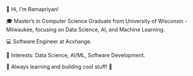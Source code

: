 👋 Hi, I'm Ramapriyan!

🎓 Master’s in Computer Science Graduate from University of Wisconsin - Milwaukee,
focusing on Data Science, AI, and Machine Learning.

💻 Software Engineer at Acxhange.

🌟 Interests: Data Science, AI/ML, Software Development.

🌱 Always learning and building cool stuff! 🚀



<!--
**ramapriyanv/ramapriyanv** is a ✨ _special_ ✨ repository because its `README.md` (this file) appears on your GitHub profile.

Here are some ideas to get you started:

- 🔭 I’m currently working on ...
- 🌱 I’m currently learning ...
- 👯 I’m looking to collaborate on ...
- 🤔 I’m looking for help with ...
- 💬 Ask me about ...
- 📫 How to reach me: ...
- 😄 Pronouns: ...
- ⚡ Fun fact: ...
-->
